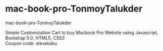 # mac-book-pro-TonmoyTalukder
mac-book-pro-TonmoyTalukder

Simple Customization Cart to buy Macbook Pro Website using Javascript, Bootstrap 5.0, HTML5, CSS3
</br>
Coupon code: stevekaku
